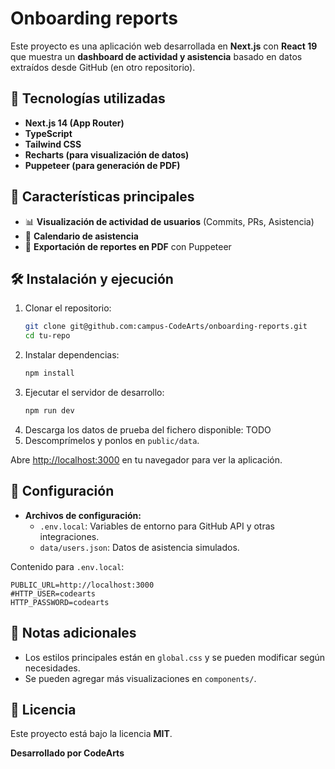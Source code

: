 # Onboarding reports

Este proyecto es una aplicación web desarrollada en **Next.js** con **React 19** que muestra un **dashboard de actividad y asistencia** basado en datos extraídos desde GitHub (en otro repositorio).

## 🚀 Tecnologías utilizadas
- **Next.js 14 (App Router)**
- **TypeScript**
- **Tailwind CSS**
- **Recharts (para visualización de datos)**
- **Puppeteer (para generación de PDF)**

## 📌 Características principales
- 📊 **Visualización de actividad de usuarios** (Commits, PRs, Asistencia)
- 📅 **Calendario de asistencia**
- 📄 **Exportación de reportes en PDF** con Puppeteer

## 🛠 Instalación y ejecución

1. Clonar el repositorio:
   ```sh
   git clone git@github.com:campus-CodeArts/onboarding-reports.git
   cd tu-repo
   ```
2. Instalar dependencias:
   ```sh
   npm install
   ```
3. Ejecutar el servidor de desarrollo:
   ```sh
   npm run dev
   ```
4. Descarga los datos de prueba del fichero disponible: TODO
5. Descomprímelos y ponlos en `public/data`.

Abre [http://localhost:3000](http://localhost:3000) en tu navegador para ver la aplicación.


## 📝 Configuración
- **Archivos de configuración:**
  - `.env.local`: Variables de entorno para GitHub API y otras integraciones.
  - `data/users.json`: Datos de asistencia simulados.

Contenido para `.env.local`:

```
PUBLIC_URL=http://localhost:3000
#HTTP_USER=codearts
HTTP_PASSWORD=codearts
```

## 📌 Notas adicionales
- Los estilos principales están en `global.css` y se pueden modificar según necesidades.
- Se pueden agregar más visualizaciones en `components/`.

## 📃 Licencia
Este proyecto está bajo la licencia **MIT**.

**Desarrollado por CodeArts**